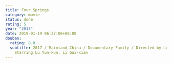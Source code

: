 ```yaml
---
title: Four Springs
category: movie
status: done
rating: 5
year: "2017"
date: 2019-01-19 06:37:06+08:00
douban:
  rating: 8.8
  subtitle: 2017 / Mainland China / Documentary Family / Directed by Lu Qingyi /
    Starring Lu Yun-kun, Li Gui-xian
---
```



